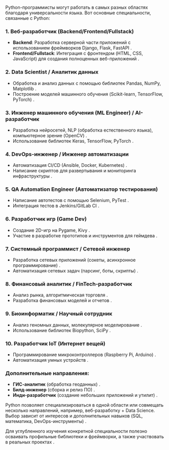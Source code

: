 Python-программисты могут работать в самых разных областях благодаря универсальности языка. Вот основные специальности, связанные с Python:  

### **1. Веб-разработчик (Backend/Frontend/Fullstack)**  
- **Backend**: Разработка серверной части приложений с использованием фреймворков Django, Flask, FastAPI .  
- **Frontend/Fullstack**: Интеграция с фронтендом (HTML, CSS, JavaScript) для создания полноценных веб-приложений .  

### **2. Data Scientist / Аналитик данных**  
- Обработка и анализ данных с помощью библиотек Pandas, NumPy, Matplotlib .  
- Построение моделей машинного обучения (Scikit-learn, TensorFlow, PyTorch) .  

### **3. Инженер машинного обучения (ML Engineer) / AI-разработчик**  
- Разработка нейросетей, NLP (обработка естественного языка), компьютерное зрение (OpenCV) .  
- Использование библиотек Keras, TensorFlow, PyTorch .  

### **4. DevOps-инженер / Инженер автоматизации**  
- Автоматизация CI/CD (Ansible, Docker, Kubernetes) .  
- Написание скриптов для развертывания и мониторинга инфраструктуры .  

### **5. QA Automation Engineer (Автоматизатор тестирования)**  
- Написание автотестов с помощью Selenium, PyTest .  
- Интеграция тестов в Jenkins/GitLab CI .  

### **6. Разработчик игр (Game Dev)**  
- Создание 2D-игр на Pygame, Kivy .  
- Участие в разработке прототипов и инструментов для геймдева .  

### **7. Системный программист / Сетевой инженер**  
- Разработка сетевых приложений (сокеты, асинхронное программирование) .  
- Автоматизация сетевых задач (парсинг, боты, скрипты) .  

### **8. Финансовый аналитик / FinTech-разработчик**  
- Анализ рынка, алгоритмическая торговля .  
- Разработка финансовых моделей и отчетов .  

### **9. Биоинформатик / Научный сотрудник**  
- Анализ геномных данных, молекулярное моделирование .  
- Использование библиотек Biopython, SciPy .  

### **10. Разработчик IoT (Интернет вещей)**  
- Программирование микроконтроллеров (Raspberry Pi, Arduino) .  
- Автоматизация умных устройств .  

### **Дополнительные направления:**  
- **ГИС-аналитик** (обработка геоданных) .  
- **Билд-инженер** (сборка и релиз ПО) .  
- **Инди-разработчик** (создание небольших приложений и утилит) .  

Python позволяет специализироваться в одной области или совмещать несколько направлений, например, веб-разработку + Data Science. Выбор зависит от интересов и дополнительных навыков (SQL, математика, DevOps-инструменты) .  

Для углубленного изучения конкретной специальности полезно осваивать профильные библиотеки и фреймворки, а также участвовать в реальных проектах .